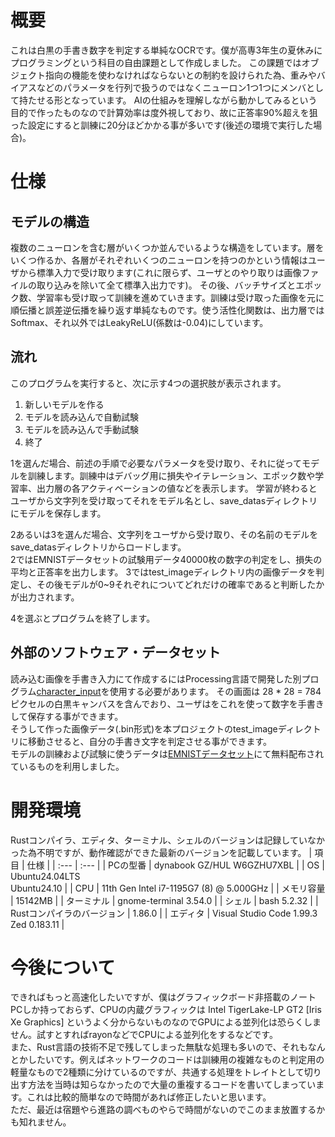 # 概要
  これは白黒の手書き数字を判定する単純なOCRです。僕が高専3年生の夏休みにプログラミングという科目の自由課題として作成しました。
  この課題ではオブジェクト指向の機能を使わなければならないとの制約を設けられた為、重みやバイアスなどのパラメータを行列で扱うのではなくニューロン1つ1つにメンバとして持たせる形となっています。
  AIの仕組みを理解しながら動かしてみるという目的で作ったものなので計算効率は度外視しており、故に正答率90%超えを狙った設定にすると訓練に20分ほどかかる事が多いです(後述の環境で実行した場合)。

# 仕様
  ## モデルの構造
  複数のニューロンを含む層がいくつか並んでいるような構造をしています。層をいくつ作るか、各層がそれぞれいくつのニューロンを持つのかという情報はユーザから標準入力で受け取ります(これに限らず、ユーザとのやり取りは画像ファイルの取り込みを除いて全て標準入出力です)。
  その後、バッチサイズとエポック数、学習率も受け取って訓練を進めていきます。訓練は受け取った画像を元に順伝播と誤差逆伝播を繰り返す単純なものです。使う活性化関数は、出力層ではSoftmax、それ以外ではLeakyReLU(係数は-0.04)にしています。
  
  ## 流れ
  このプログラムを実行すると、次に示す4つの選択肢が表示されます。
  1. 新しいモデルを作る
  1. モデルを読み込んで自動試験
  1. モデルを読み込んで手動試験
  1. 終了
     
  1を選んだ場合、前述の手順で必要なパラメータを受け取り、それに従ってモデルを訓練します。訓練中はデバッグ用に損失やイテレーション、エポック数や学習率、出力層の各アクティベーションの値などを表示します。
  学習が終わるとユーザから文字列を受け取ってそれをモデル名とし、save_datasディレクトリにモデルを保存します。
    
  2あるいは3を選んだ場合、文字列をユーザから受け取り、その名前のモデルをsave_datasディレクトリからロードします。\
  2ではEMNISTデータセットの試験用データ40000枚の数字の判定をし、損失の平均と正答率を出力します。
  3ではtest_imageディレクトリ内の画像データを判定し、その後モデルが0~9それぞれについてどれだけの確率であると判断したかが出力されます。
  
  4を選ぶとプログラムを終了します。
  
  ## 外部のソフトウェア・データセット
  読み込む画像を手書き入力にて作成するにはProcessing言語で開発した別プログラム[character_input](https://github.com/Yamato-Uebayashi/character_input)を使用する必要があります。
  その画面は 28 * 28 = 784 ピクセルの白黒キャンバスを含んでおり、ユーザはをこれを使って数字を手書きして保存する事ができます。\
  そうして作った画像データ(.bin形式)を本プロジェクトのtest_imageディレクトリに移動させると、自分の手書き文字を判定させる事ができます。\
  モデルの訓練および試験に使うデータは[EMNISTデータセット](https://web.archive.org/web/20200723165422/https://www.nist.gov/itl/products-and-services/emnist-dataset)にて無料配布されているものを利用しました。

# 開発環境
Rustコンパイラ、エディタ、ターミナル、シェルのバージョンは記録していなかった為不明ですが、動作確認ができた最新のバージョンを記載しています。
| 項目 | 仕様 |
| :--- | :--- |
| PCの型番 | dynabook GZ/HUL W6GZHU7XBL |
| OS | Ubuntu24.04LTS<br>Ubuntu24.10 |
| CPU | 11th Gen Intel i7-1195G7 (8) @ 5.000GHz |
| メモリ容量 | 15142MB |
| ターミナル | gnome-terminal 3.54.0 |
| シェル | bash 5.2.32 |
| Rustコンパイラのバージョン | 1.86.0 |
| エディタ | Visual Studio Code 1.99.3<br>Zed 0.183.11 |

# 今後について
できればもっと高速化したいですが、僕はグラフィックボード非搭載のノートPCしか持っておらず、CPUの内蔵グラフィックは Intel TigerLake-LP GT2 [Iris Xe Graphics] というよく分からないものなのでGPUによる並列化は恐らくしません。試すとすればrayonなどでCPUによる並列化をするなどです。\
また、Rust言語の技術不足で残してしまった無駄な処理も多いので、それもなんとかしたいです。例えばネットワークのコードは訓練用の複雑なものと判定用の軽量なもので2種類に分けているのですが、共通する処理をトレイトとして切り出す方法を当時は知らなかったので大量の重複するコードを書いてしまっています。これは比較的簡単なので時間があれば修正したいと思います。\
ただ、最近は宿題やら進路の調べものやらで時間がないのでこのまま放置するかも知れません。
